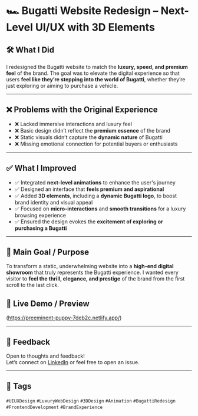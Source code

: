 # 🏎️ Bugatti Website Redesign – Next-Level UI/UX with 3D Elements

## 🛠️ What I Did
I redesigned the Bugatti website to match the **luxury, speed, and premium feel** of the brand. The goal was to elevate the digital experience so that users **feel like they’re stepping into the world of Bugatti**, whether they’re just exploring or aiming to purchase a vehicle.

---

## ❌ Problems with the Original Experience
- ❌ Lacked immersive interactions and luxury feel
- ❌ Basic design didn’t reflect the **premium essence** of the brand
- ❌ Static visuals didn’t capture the **dynamic nature** of Bugatti
- ❌ Missing emotional connection for potential buyers or enthusiasts

---

## ✅ What I Improved
- ✅ Integrated **next-level animations** to enhance the user's journey
- ✅ Designed an interface that **feels premium and aspirational**
- ✅ Added **3D elements**, including a **dynamic Bugatti logo**, to boost brand identity and visual appeal
- ✅ Focused on **micro-interactions** and **smooth transitions** for a luxury browsing experience
- ✅ Ensured the design evokes the **excitement of exploring or purchasing a Bugatti**

---

## 🎯 Main Goal / Purpose
To transform a static, underwhelming website into a **high-end digital showroom** that truly represents the Bugatti experience. I wanted every visitor to **feel the thrill, elegance, and prestige** of the brand from the first scroll to the last click.



## 🔗 Live Demo / Preview
(https://preeminent-puppy-7deb2c.netlify.app/)

---

## 💬 Feedback
Open to thoughts and feedback!  
Let’s connect on [LinkedIn](www.linkedin.com/in/trivedikavya) or feel free to open an issue.

---

## 📌 Tags
`#UIUXDesign` `#LuxuryWebDesign` `#3DDesign` `#Animation` `#BugattiRedesign` `#FrontendDevelopment` `#BrandExperience`

